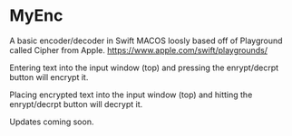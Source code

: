 # MyEnc
A basic encoder/decoder in Swift MACOS loosly based off of Playground called Cipher from Apple. https://www.apple.com/swift/playgrounds/

Entering text into the input window (top) and pressing the enrypt/decrpt button will encrypt it.

Placing encrypted text into the input window (top) and hitting the enrypt/decrpt button will decrypt it.

Updates coming soon.



